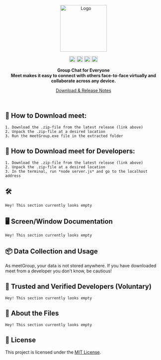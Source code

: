 <p align="center">
  <img src="https://imgur.com/L95BXkF.png" alt="Logo" width="150" height="150" />
</p>
<p align="center">
<a href="https://github.com/nowte/meetApp/issues"><img alt="Issues open" src="https://img.shields.io/github/issues-raw/nowte/meetApp?style=for-the-badge" height="20"/></a>
<a href="https://github.com/nowte/meetApp/"><img alt="Last commit" src="https://img.shields.io/github/last-commit/nowte/meetApp?style=for-the-badge" height="20"/></a>
<a href="https://github.com/nowte/meetApp/releases"><img alt="Latest version" src="https://img.shields.io/github/v/tag/nowte/meetApp?label=Latest%20Version&style=for-the-badge" height="20"/></a>
<a href="https://github.com/nowte/meetApp/blob/master/LICENSE"><img alt="License" src="https://img.shields.io/github/license/nowte/meetApp?style=for-the-badge" height="20"/></a>
</p>
<p align="center">
  <b>Group Chat for Everyone <br> Meet makes it easy to connect with others face-to-face virtually and collaborate across any device.</b>
  
<p align="center">
	<a href="https://github.com/nowte/meetApp/releases">Download & Release Notes</a>
</p>
<br />

## 🔽 How to Download meet:
    1. Download the .zip-file from the latest release (link above)
    2. Unpack the .zip-file at a desired location
    3. Run the meetGroup.exe file in the extracted folder

## 🔽 How to Download meet for Developers:
    1. Download the .zip-file from the latest release (link above)
    2. Unpack the .zip-file at a desired location
    3. In the terminal, run *node server.js* and go to the localhost address

## 🛠️ 
    Hey! This section currently looks empty

## 🖥️ Screen/Window Documentation
    Hey! This section currently looks empty

## 📦 Data Collection and Usage
As meetGroup, your data is not stored anywhere. If you have downloaded meet from a developer you don’t know, be cautious!

## 🦺 Trusted and Verified Developers (Voluntary)
    Hey! This section currently looks empty

## 📁 About the Files
    Hey! This section currently looks empty
    
## 📜 License
This project is licensed under the [MIT License](https://github.com/nowte/meetApp/blob/master/LICENSE).
